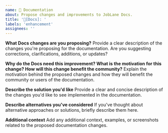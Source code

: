 ```yaml
---
name: 📝 Documentation
about: Propose changes and improvements to JobLane Docs.
title: '📝[Docs]: '
labels: 'enhancement'
assignees: ''
---
```


**What Docs changes are you proposing?**
Provide a clear description of the changes you're proposing for the documentation. Are you suggesting corrections, clarifications, additions, or updates?

**Why do the Docs need this improvement? What is the motivation for this change? How will this change benefit the community?**
Explain the motivation behind the proposed changes and how they will benefit the community or users of the documentation.

**Describe the solution you'd like**
Provide a clear and concise description of the changes you'd like to see implemented in the documentation.

**Describe alternatives you've considered**
If you've thought about alternative approaches or solutions, briefly describe them here.

**Additional context**
Add any additional context, examples, or screenshots related to the proposed documentation changes.
